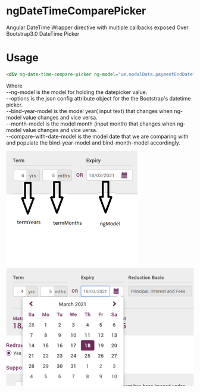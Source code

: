 # ngDateTimeComparePicker
Angular DateTime Wrapper directive with multiple callbacks exposed Over Bootstrap3.0 DateTime Picker

# Usage
```html
<div ng-date-time-compare-picker ng-model="vm.modalData.paymentEndDate" options="vm.options" on-click="vm.onMFDateWidgetClick()" bind-year-model="vm.modalData.termYears" bind-month-model="vm.modalData.termMonths" compare-with-date-model="vm.modalData.maturityDate">
```

Where <br>
--ng-model is the model for holding the datepicker value. <br>
--options is the json config attribute object for the the Bootstrap's datetime picker.<br>
--bind-year-model is the model year( input text)  that changes when ng-model value changes and vice versa.<br>
--month-model is the model month (input month)  that changes when ng-model value changes and vice versa.<br>
--compare-with-date-model is the model date that we are comparing with and populate the bind-year-model and bind-month-model accordingly.<br>


![ScreenShot](https://github.com/ramuit44/ngDateTimeComparePicker/blob/master/screenshot1.png)
<br>
![ScreenShot](https://github.com/ramuit44/ngDateTimeComparePicker/blob/master/screenshot2.png)


